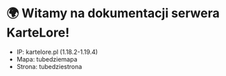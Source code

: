 # 🌍 Witamy na dokumentacji serwera KarteLore!


- IP: kartelore.pl (1.18.2-1.19.4)
- Mapa: tubedziemapa
- Strona: tubedziestrona
